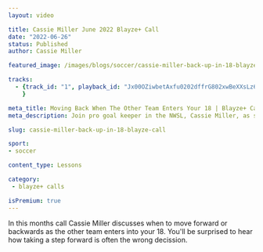 ```yaml
---
layout: video

title: Cassie Miller June 2022 Blayze+ Call
date: "2022-06-26"
status: Published
author: Cassie Miller

featured_image: /images/blogs/soccer/cassie-miller-back-up-in-18-blayze-call.jpg

tracks:
  - {track_id: "1", playback_id: "Jx00OZiwbetAxfu0202dffrG802xwBeXXsLz6oMFXAtnNpA", lesson_name: "Moving Back When The Other Team Enters Your 18", lesson_desc: "In this months call Cassie Miller discusses when to move forward or backwards as the other team enters into your 18.  You'll be surprised to hear how taking a step forward is often the wrong decission."
	}

meta_title: Moving Back When The Other Team Enters Your 18 | Blayze+ Call
meta_description: Join pro goal keeper in the NWSL, Cassie Miller, as she discusses whether or not to take a step forward or backwards as your opponents enter your 18. 

slug: cassie-miller-back-up-in-18-blayze-call

sport:
- soccer

content_type: Lessons

category:
 - blayze+ calls

isPremium: true
---
```


In this months call Cassie Miller discusses when to move forward or backwards as the other team enters into your 18.  You'll be surprised to hear how taking a step forward is often the wrong decission.